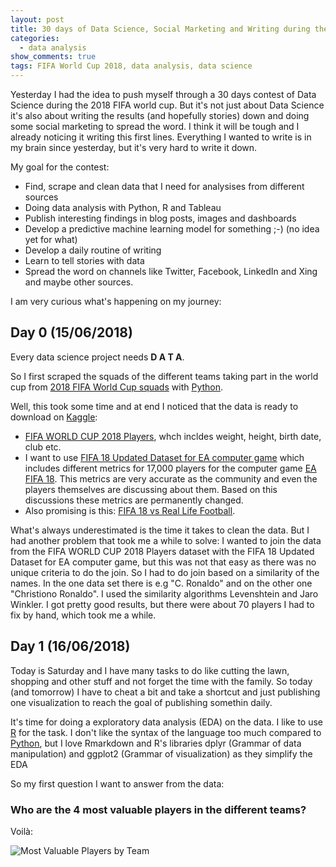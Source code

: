 ```yaml
---
layout: post
title: 30 days of Data Science, Social Marketing and Writing during the 2018 FIFA World Cup  
categories:
  - data analysis
show_comments: true
tags: FIFA World Cup 2018, data analysis, data science
---
```


Yesterday I had the idea  to push  myself through a 30 days contest of Data Science during the 2018 FIFA world cup. But it's not just about Data Science it's also about writing the results (and hopefully stories) down and doing some
social marketing to spread the word. I think it will be tough and I already noticing it writing this first lines. Everything I wanted to write is in my brain since yesterday, but it's very hard to write it down.

My goal for the contest:

   - Find, scrape and clean data that I need for analysises from different sources
   - Doing data analysis with Python, R and Tableau
   - Publish interesting findings in blog posts, images and dashboards
   - Develop a predictive machine learning model for something ;-) (no idea yet for what)
   - Develop a daily routine of writing
   - Learn to tell stories with data
   - Spread the word on channels like Twitter, Facebook, LinkedIn and Xing and maybe other sources.

I am very curious what's happening on my journey:

## Day 0 (15/06/2018)

Every data science project needs **D A T A**. 

So I first scraped the squads of the different teams taking part in the world cup from [2018 FIFA World Cup squads](https://en.wikipedia.org/wiki/2018_FIFA_World_Cup_squads) with [Python](http://python.org).

Well, this took some time and at end I noticed that the data is ready to download on [Kaggle](http://kaggle.com):

   - [FIFA WORLD CUP 2018 Players](https://www.kaggle.com/djamshed/fifa-world-cup-2018-players), whch incldes weight, height, birth date, club etc.
   - I want to use [FIFA 18 Updated Dataset for EA computer game](https://www.kaggle.com/piyushgandhi811/fifa-18-updated-dataset/data) which includes different metrics for 17,000 players for the computer game [EA FIFA 18](https://www.easports.com/de/fifa/2018-fifa-world-cup-update).
     This metrics are very accurate as the community and even the players themselves are discussing about them. Based on this discussions these metrics are permanently changed. 
   - Also promising is this: [FIFA 18 vs Real Life Football](https://www.kaggle.com/michaelmallon/fifa18-vs-reallife/data). 


What's always underestimated is the time it takes to clean the data. But I had another problem that took me a while to solve: I wanted to join the data from the FIFA WORLD CUP 2018 Players dataset with the FIFA 18 Updated Dataset for EA computer game, but this
was not that easy as there was no unique criteria to do the join. So I had to do join based on a similarity of the names. In the one data set there is e.g "C. Ronaldo" and on the other one "Christiono Ronaldo". I used the similarity algorithms Levenshtein and Jaro Winkler.
I got pretty good results, but there were about 70 players I had to fix by hand, which took me a while.

## Day 1 (16/06/2018)

Today is Saturday and I have many tasks to do like cutting the lawn, shopping and other stuff and not forget the time with the family. 
So today (and tomorrow) I have to cheat a bit and take a shortcut and just publishing one visualization to reach the goal of publishing somethin daily.


It's time for doing a exploratory data analysis (EDA) on the data. I like to use [R](https://www.r-project.org/) for the task. I don't like the syntax of the language too much compared to [Python](https://www.python.org/), 
but I love Rmarkdown  and R's libraries dplyr (Grammar of data manipulation) and ggplot2 (Grammar of visualization) as they simplify the EDA

So my first question I want to answer from the data:

### Who are the 4 most valuable players in the different teams?

Voilà:


![Most Valuable Players by Team](/assets/img/most-valuable-players-by-team.png)
